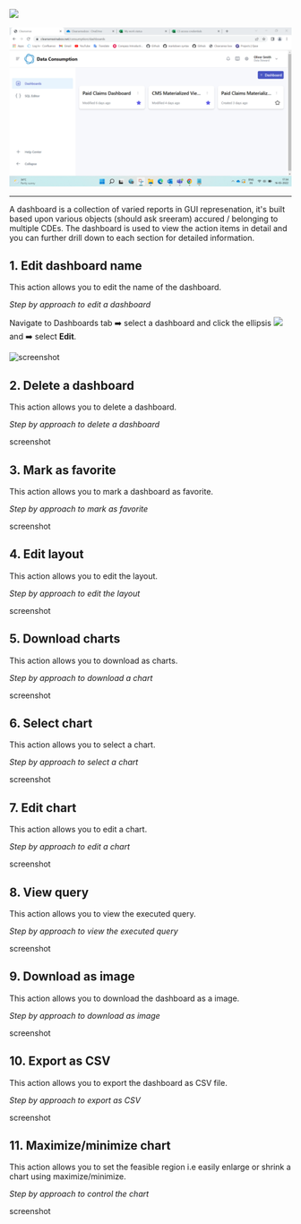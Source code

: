 ![](https://github.com/vldasika/CS_Ingest/blob/Data-Consumption/Images/Screen%203_Data%20Consumption_Home%20page.png)

![](https://github.com/vldasika/CS-Ingest/raw/Data-Consumption/Images/Screen%203_Data%20Consumption_Home%20page.png)


--- 

A dashboard is a collection of varied reports in GUI represenation, it's built based upon various objects (should ask sreeram) accured / belonging to multiple CDEs. The dashboard is used to view the action items in detail and you can further drill down to each section for detailed information.

## 1. Edit dashboard name
This action allows you to edit the name of the dashboard.

_Step by approach to edit a dashboard_

Navigate to Dashboards tab :arrow_right: select a dashboard and click the ellipsis ![](https://github.com/vldasika/CS_Ingest/blob/Data-Consumption/Images/ellipses.png) and :arrow_right: select **Edit**.

![screenshot]()

## 2. Delete a dashboard
This action allows you to delete a dashboard.

_Step by approach to delete a dashboard_

screenshot ![]()

## 3. Mark as favorite
This action allows you to mark a dashboard as favorite.

_Step by approach to mark as favorite_

screenshot ![]()

## 4. Edit layout
This action allows you to edit the layout.

_Step by approach to edit the layout_

screenshot ![]()

## 5. Download charts
This action allows you to download as charts.

_Step by approach to download a chart_

screenshot ![]()

## 6. Select chart
This action allows you to select a chart.

_Step by approach to select a chart_

screenshot ![]()

## 7. Edit chart
This action allows you to edit a chart.

_Step by approach to edit a chart_

screenshot ![]()

## 8. View query
This action allows you to view the executed query.

_Step by approach to view the executed query_

screenshot ![]()

## 9. Download as image
This action allows you to download the dashboard as a image.

_Step by approach to download as image_

screenshot ![]()

## 10. Export as CSV
This action allows you to export the dashboard as CSV file.

_Step by approach to export as CSV_

screenshot ![]()

## 11. Maximize/minimize chart
This action allows you to set the feasible region i.e easily enlarge or shrink a chart using maximize/minimize.

_Step by approach to control the chart_

screenshot ![]()
